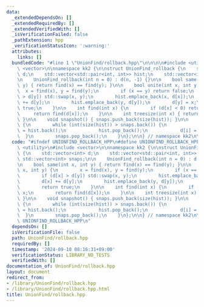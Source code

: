 ```yaml
---
data:
  _extendedDependsOn: []
  _extendedRequiredBy: []
  _extendedVerifiedWith: []
  _isVerificationFailed: false
  _pathExtension: hpp
  _verificationStatusIcon: ':warning:'
  attributes:
    links: []
  bundledCode: "#line 1 \"UnionFind/rollback.hpp\"\n\n\n\n#include <utility>\n#include\
    \ <vector>\n\nnamespace kk2 {\n\nstruct UnionFind_rollback {\n    std::vector<int>\
    \ d;\n    std::vector<std::pair<int, int>> hist;\n    std::vector<int> snaps;\n\
    \n    UnionFind_rollback(int n = 0) : d(n, -1) {}\n\n    bool same(int x, int\
    \ y) { return find(x) == find(y); }\n\n    bool unite(int x, int y) {\n      \
    \  x = find(x), y = find(y);\n        if (x == y) return false;\n        if (d[x]\
    \ > d[y]) std::swap(x, y);\n        hist.emplace_back(x, d[x]);\n        d[x]\
    \ += d[y];\n        hist.emplace_back(y, d[y]);\n        d[y] = x;\n        return\
    \ true;\n    }\n\n    int find(int x) {\n        if (d[x] < 0) return x;\n   \
    \     return find(d[x]);\n    }\n\n    int treesize(int x) { return -d[find(x)];\
    \ }\n\n    void snapshot() { snaps.push_back(size(hist)); }\n\n    void rollback()\
    \ {\n        while (int(size(hist)) > snaps.back()) {\n            auto [i, x]\
    \ = hist.back();\n            hist.pop_back();\n            d[i] = x;\n      \
    \  }\n        snaps.pop_back();\n    }\n};\n\n} // namespace kk2\n\n\n"
  code: "#ifndef UNIONFIND_ROLLBACK_HPP\n#define UNIONFIND_ROLLBACK_HPP 1\n\n#include\
    \ <utility>\n#include <vector>\n\nnamespace kk2 {\n\nstruct UnionFind_rollback\
    \ {\n    std::vector<int> d;\n    std::vector<std::pair<int, int>> hist;\n   \
    \ std::vector<int> snaps;\n\n    UnionFind_rollback(int n = 0) : d(n, -1) {}\n\
    \n    bool same(int x, int y) { return find(x) == find(y); }\n\n    bool unite(int\
    \ x, int y) {\n        x = find(x), y = find(y);\n        if (x == y) return false;\n\
    \        if (d[x] > d[y]) std::swap(x, y);\n        hist.emplace_back(x, d[x]);\n\
    \        d[x] += d[y];\n        hist.emplace_back(y, d[y]);\n        d[y] = x;\n\
    \        return true;\n    }\n\n    int find(int x) {\n        if (d[x] < 0) return\
    \ x;\n        return find(d[x]);\n    }\n\n    int treesize(int x) { return -d[find(x)];\
    \ }\n\n    void snapshot() { snaps.push_back(size(hist)); }\n\n    void rollback()\
    \ {\n        while (int(size(hist)) > snaps.back()) {\n            auto [i, x]\
    \ = hist.back();\n            hist.pop_back();\n            d[i] = x;\n      \
    \  }\n        snaps.pop_back();\n    }\n};\n\n} // namespace kk2\n\n#endif //\
    \ UNIONFIND_ROLLBACK_HPP\n"
  dependsOn: []
  isVerificationFile: false
  path: UnionFind/rollback.hpp
  requiredBy: []
  timestamp: '2024-09-10 08:16:31+09:00'
  verificationStatus: LIBRARY_NO_TESTS
  verifiedWith: []
documentation_of: UnionFind/rollback.hpp
layout: document
redirect_from:
- /library/UnionFind/rollback.hpp
- /library/UnionFind/rollback.hpp.html
title: UnionFind/rollback.hpp
---
```


